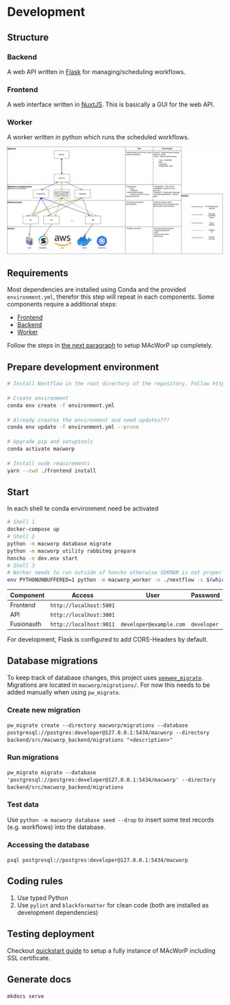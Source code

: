 # Development

## Structure

### Backend
A web API written in [Flask](https://flask.palletsprojects.com/en/2.0.x/) for managing/scheduling workflows.

### Frontend
A web interface written in [NuxtJS](https://nuxtjs.org/). This is basically a GUI for the web API.

### Worker
A worker written in python which runs the scheduled workflows.

![MAcWorP structure](images/macworp_structure.png)

## Requirements
Most dependencies are installed using Conda and the provided `environment.yml`, therefor this step will repeat in each components. Some components require a additional steps:

* [Frontend](components/frontend.md)
* [Backend](components/backend.md)
* [Worker](components/worker.md)

Follow the steps in [the next paragraph](#prepare-development-environment) to setup MAcWorP up completely.

## Prepare development environment
```bash
# Install Nextflow in the root directory of the repository. Follow https://www.nextflow.io/docs/latest/install.html

# Create environment
conda env create -f environment.yml

# Already creates the environment and need updates???
conda env update -f environment.yml --prune

# Upgrade pip and setuptools
conda activate macworp

# Install node requirements
yarn --cwd ./frontend install
```

## Start
In each shell te conda environment need be activated
```bash
# Shell 1
docker-compose up
# Shell 2
python -m macworp database migrate
python -m macworp utility rabbitmq prepare
honcho -e dev.env start
# Shell 3
# Worker needs to run outside of honcho otherwise SDKMAN is not properly initialized when running Nextflow
env PYTHONUNBUFFERED=1 python -m macworp_worker -n ./nextflow -s $(which snakemake) -c http://localhost:3001 -r amqp://admin:developer@127.0.0.1:5674/%2f -q project_workflow -d ./uploads -u worker -p developer -vvvvvvvv
```

| Component | Access | User | Password |
| --- | --- | --- | --- |
| Frontend | `http://localhost:5001` | | |
| API | `http://localhost:3001` | | |
| Fusionauth | `http://localhost:9011` | `developer@example.com` | `developer` |

For development, Flask is configured to add CORS-Headers by default.

## Database migrations
To keep track of database changes, this project uses [`peewee_migrate`](https://github.com/klen/peewee_migrate).
Migrations are located in `macworp/migrations/`. For now this needs to be added manually when using `pw_migrate`. 

### Create new migration
`pw_migrate create --directory macworp/migrations --database postgresql://postgres:developer@127.0.0.1:5434/macworp --directory backend/src/macworp_backend/migrations "<description>"`

### Run migrations
`pw_migrate migrate --database 'postgresql://postgres:developer@127.0.0.1:5434/macworp' --directory backend/src/macworp_backend/migrations`

### Test data
Use `python -m macworp database seed --drop` to insert some test records (e.g. workflows) into the database.

### Accessing the database
`psql postgresql://postgres:developer@127.0.0.1:5434/macworp`

## Coding rules
1. Use typed Python
2. Use `pylint` and `blackformatter` for clean code (both are installed as development dependencies)

## Testing deployment
Checkout [quickstart guide](./installation.md#quickstart) to setup a fully instance of MAcWorP including SSL certificate.

## Generate docs
`mkdocs serve`